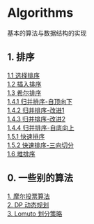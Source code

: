 # Algorithms
基本的算法与数据结构的实现
## 1. 排序
[1.1 选择排序](https://github.com/SwitHaoy/Algorithms/blob/master/src/main/java/sort/selection/SelectionSort.java)<br />
[1.2 插入排序](https://github.com/SwitHaoy/Algorithms/blob/master/src/main/java/sort/insertion/InsertionSort.java)<br />
[1.3 希尔排序](https://github.com/SwitHaoy/Algorithms/blob/master/src/main/java/sort/insertion/ShellSort.java)<br />
[1.4.1 归并排序-自顶向下](https://github.com/SwitHaoy/Algorithms/blob/master/src/main/java/sort/mergeSort/MergeSort.java)<br />
[1.4.2 归并排序-改进1](https://github.com/SwitHaoy/Algorithms/blob/master/src/main/java/sort/mergeSort/MergeSortWithoutCopy.java)<br />
[1.4.3 归并排序-改进2](https://github.com/SwitHaoy/Algorithms/blob/master/src/main/java/sort/mergeSort/MergeSortImprove.java)<br />
[1.4.4 归并排序-自底向上](https://github.com/SwitHaoy/Algorithms/blob/master/src/main/java/sort/mergeSort/MergeSortBottomUp.java)<br />
[1.5.1 快速排序](https://github.com/SwitHaoy/Algorithms/blob/master/src/main/java/sort/quickSort/QuickSort.java)<br />
[1.5.2 快速排序-三向切分](https://github.com/SwitHaoy/Algorithms/blob/master/src/main/java/sort/quickSort/QuickSortThreeWayCut.java)<br />
[1.6 堆排序](https://github.com/SwitHaoy/Algorithms/blob/master/src/main/java/sort/selection/HeapSort.java)<br />

## 0. 一些别的算法
[1. 摩尔投票算法](https://github.com/SwitHaoy/Algorithms/blob/master/src/main/java/algorithms/MooreVoting.java)<br />
[2. DP 动态规划](https://github.com/HowieYuan/Algorithms/blob/master/src/main/java/algorithms/DP.java)<br />
[3. Lomuto 划分策略](https://github.com/HowieYuan/Algorithms/blob/master/src/main/java/algorithms/LomutoPartition.java)<br />

